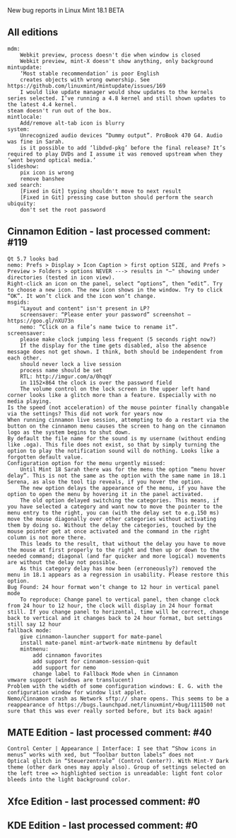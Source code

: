 New bug reports in Linux Mint 18.1 BETA

All editions
------------
    mdm:
        Webkit preview, process doesn't die when window is closed
        Webkit preview, mint-X doesn't show anything, only background
    mintupdate:
        ‘Most stable recommendation’ is poor English
        creates objects with wrong ownership. See https://github.com/linuxmint/mintupdate/issues/169
        I would like update manager would show updates to the kernels series selected. I’ve running a 4.8 kernel and still shown updates to the latest 4.4 kernel.
    steam doesn't run out of the box.
    mintlocale:
        Add/remove alt-tab icon is blurry
    system:
        Unrecognized audio devices “Dummy output”. ProBook 470 G4. Audio was fine in Sarah.
        is it possible to add ‘libdvd-pkg’ before the final release? It’s required to play DVDs and I assume it was removed upstream when they ‘went beyond optical media.’
    slideshow:
        pix icon is wrong
        remove banshee
    xed search:
        [Fixed in Git] typing shouldn't move to next result
        [Fixed in Git] pressing case button should perform the search
    ubiquity:
        don't set the root password

Cinnamon Edition - last processed comment: #119
-----------------------------------------------
    Qt 5.7 looks bad
    nemo: Prefs > Display > Icon Caption > first option SIZE, and Prefs > Preview > Folders > options NEVER ---> results in "–" showing under directories (tested in icon view).
    Right-click an icon on the panel, select “options”, then “edit”. Try to choose a new icon. The new icon shows in the window. Try to click “OK”. It won’t click and the icon won’t change.
    msgids:
        "Layout and content" isn't present in LP?
        screensaver: “Please enter your password” screenshot – https://goo.gl/nXU73n
        nemo: “Click on a file’s name twice to rename it”.
    screensaver:
        please make clock jumping less frequent (5 seconds right now?)
        If the display for the time gets disabled, also the absence message does not get shown. I think, both should be independent from each other.
        should never lock a live session
        process name should be set
        RTL: http://imgur.com/a/0hqqY
        in 1152×864 the clock is over the password field
        The volume control on the lock screen in the upper left hand corner looks like a glitch more than a feature. Especially with no media playing.
    Is the speed (not acceleration) of the mouse pointer finally changable via the settings? This did not work for years now
    When running cinnamon live session, attempting to do a restart via the button on the cinnamon menu causes the screen to hang on the cinnamon logo as the system begins to shut down.
    By default the file name for the sound is my username (without ending like .oga). This file does not exist, so that by simply turning the option to play the notification sound will do nothing. Looks like a forgotten default value.
    Configuration option for the menu urgently missed:
        Until Mint 18 Sarah there was for the menu the option “menu hover delay”. This is not the same as the option with the same name in 18.1 Serena, as also the tool tip reveals, if you hover the option.
        The new option delays the appearance of the menu, if you have the option to open the menu by hovering it in the panel activated.
        The old option delayed switching the categories. This means, if you have selected a category and want now to move the pointer to the menu entry to the right, you can (with the delay set to e.g.150 ms) move the mouse diagonally over other categories without activating them by doing so. Without the delay the categories, touched by the mouse pointer get at once activated and the command in the right column is not more there.
        This leads to the result, that without the delay you have to move the mouse at first properly to the right and then up or down to the needed command; diagonal (and far quicker and more logical) movements are without the delay not possible.
        As this category delay has now been (erroneously?) removed the menu in 18.1 appears as a regression in usability. Please restore this option.
    Bug Found: 24 hour format won’t change to 12 hour in vertical panel mode
        To reproduce: Change panel to vertical panel, then change clock from 24 hour to 12 hour, the clock will display in 24 hour format still. If you change panel to horizontal, time will be correct, change back to vertical and it changes back to 24 hour format, but settings still say 12 hour
    fallback mode:
        give cinnamon-launcher support for mate-panel
        install mate-panel mint-artwork-mate mintmenu by default
        mintmenu:
            add cinnamon favorites
            add support for cinnamon-session-quit
            add support for nemo
            change label to Fallback Mode when in Cinnamon
    vmware support (windows are translucent)
    Problem with the width of some configuration windows: E. G. with the configuration window for window list applet.
    Nemo/Cinnamon crash as Network sftp:// share opens. This seems to be a reappearance of https://bugs.launchpad.net/linuxmint/+bug/1111500 not sure that this was ever really sorted before, but its back again!

MATE Edition - last processed comment: #40
------------------------------------------
    Control Center | Appearance | Interface: I see that “Show icons in menus” works with xed, but “Toolbar button labels” does not
    Optical glitch in “Steuerzentrale” (Control Center?). With Mint-Y Dark theme (other dark ones may apply also). Group of settings selected on the left tree => highlighted section is unreadable: light font color bleeds into the light background color.

Xfce Edition - last processed comment: #0
-------------------------------------------

KDE Edition - last processed comment: #0
-----------------------------------------

